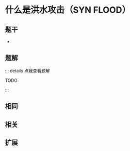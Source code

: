 # 什么是洪水攻击（SYN FLOOD）


## 题干

- 



## 题解

::: details 点我查看题解

  TODO

:::



## 相同


## 相关


## 扩展

